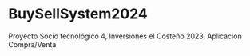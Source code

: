 # BuySellSystem2024
Proyecto Socio tecnológico 4, Inversiones el Costeño 2023, Aplicación Compra/Venta
